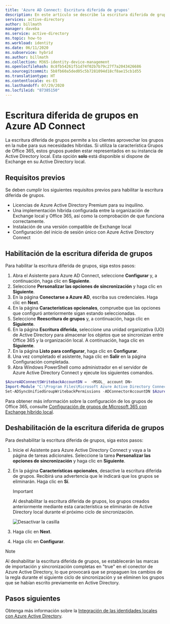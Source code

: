 ```yaml
---
title: 'Azure AD Connect: Escritura diferida de grupos'
description: En este artículo se describe la escritura diferida de grupos en Azure AD Connect.
services: active-directory
author: billmath
manager: daveba
ms.service: active-directory
ms.topic: how-to
ms.workload: identity
ms.date: 06/11/2020
ms.subservice: hybrid
ms.author: billmath
ms.collection: M365-identity-device-management
ms.openlocfilehash: 8c8fb54261f51d74f02b7b79c27f7a2043426686
ms.sourcegitcommit: 5b8fb60a5ded05c5b7281094d18cf8ae15cb1d55
ms.translationtype: HT
ms.contentlocale: es-ES
ms.lasthandoff: 07/29/2020
ms.locfileid: "87385150"
---
```

# <a name="azure-ad-connect-group-writeback"></a>Escritura diferida de grupos en Azure AD Connect

La escritura diferida de grupos permite a los clientes aprovechar los grupos en la nube para sus necesidades híbridas. Si utiliza la característica Grupos de Office 365, estos grupos pueden estar representados en su instancia de Active Directory local. Esta opción **solo** está disponible si dispone de Exchange en su Active Directory local.

## <a name="pre-requisites"></a>Requisitos previos
Se deben cumplir los siguientes requisitos previos para habilitar la escritura diferida de grupos.
- Licencias de Azure Active Directory Premium para su inquilino.
- Una implementación híbrida configurada entre la organización de Exchange local y Office 365, así como la comprobación de que funciona correctamente.
- Instalación de una versión compatible de Exchange local
- Configuración del inicio de sesión único con Azure Active Directory Connect 

## <a name="enable-group-writeback"></a>Habilitación de la escritura diferida de grupos
Para habilitar la escritura diferida de grupos, siga estos pasos:

1. Abra el Asistente para Azure AD Connect, seleccione **Configurar** y, a continuación, haga clic en **Siguiente**.
2. Seleccione **Personalizar las opciones de sincronización** y haga clic en **Siguiente**.
3. En la página **Conectarse a Azure AD**, escriba sus credenciales. Haga clic en **Next**.
4. En la página **Características opcionales**, compruebe que las opciones que configuró anteriormente sigan estando seleccionadas.
5. Seleccione **Reescritura de grupos** y, a continuación, haga clic en **Siguiente**.
6. En la página **Escritura diferida**, seleccione una unidad organizativa (UO) de Active Directory para almacenar los objetos que se sincronizan entre Office 365 y la organización local. A continuación, haga clic en **Siguiente**.
7. En la página **Listo para configurar**, haga clic en **Configurar**.
8. Una vez completado el asistente, haga clic en **Salir** en la página Configuración completada.
9. Abra Windows PowerShell como administrador en el servidor de Azure Active Directory Connect y ejecute los siguientes comandos.

```Powershell
$AzureADConnectSWritebackAccountDN =  <MSOL_ account DN>
Import-Module "C:\Program Files\Microsoft Azure Active Directory Connect\AdSyncConfig\AdSyncConfig.psm1"
Set-ADSyncUnifiedGroupWritebackPermissions -ADConnectorAccountDN $AzureADConnectSWritebackAccountDN
```

Para obtener más información sobre la configuración de los grupos de Office 365, consulte [Configuración de grupos de Microsoft 365 con Exchange híbrido local](https://docs.microsoft.com/exchange/hybrid-deployment/set-up-microsoft-365-groups#enable-group-writeback-in-azure-ad-connect).

## <a name="disabling-group-writeback"></a>Deshabilitación de la escritura diferida de grupos
Para deshabilitar la escritura diferida de grupos, siga estos pasos: 


1. Inicie el Asistente para Azure Active Directory Connect y vaya a la página de tareas adicionales. Seleccione la tarea **Personalizar las opciones de sincronización** y haga clic en **Siguiente**.
2. En la página **Características opcionales**, desactive la escritura diferida de grupos.  Recibirá una advertencia que le indicará que los grupos se eliminarán.  Haga clic en **Sí**.
   >[!IMPORTANT]
   > Al deshabilitar la escritura diferida de grupos, los grupos creados anteriormente mediante esta característica se eliminarán de Active Directory local durante el próximo ciclo de sincronización. 

   ![Desactivar la casilla](media/how-to-connect-group-writeback/group2.png)
  
3. Haga clic en **Next**.
4. Haga clic en **Configurar**.

 >[!NOTE]
 > Al deshabilitar la escritura diferida de grupos, se establecerán las marcas de importación y sincronización completas en "true" en el conector de Azure Active Directory, lo que provocará que se propaguen los cambios de la regla durante el siguiente ciclo de sincronización y se eliminen los grupos que se habían escrito previamente en Active Directory.

## <a name="next-steps"></a>Pasos siguientes
Obtenga más información sobre la [Integración de las identidades locales con Azure Active Directory](whatis-hybrid-identity.md).
